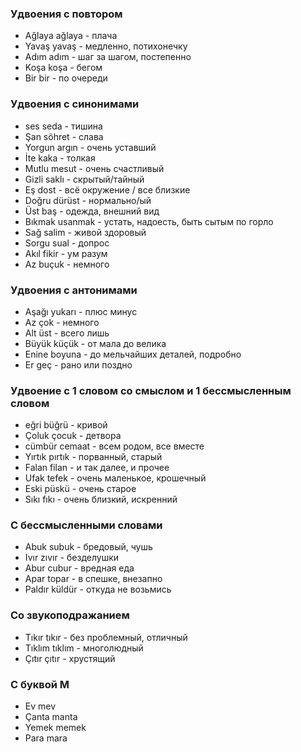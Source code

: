 ### Удвоения с повтором
- Ağlaya ağlaya - плача
- Yavaş yavaş - медленно, потихонечку
- Adım adım - шаг за шагом, постепенно
- Koşa koşa - бегом
- Bir bir - по очереди
### Удвоения с синонимами
- ses seda - тишина
- Şan söhret - слава
- Yorgun argın - очень уставший
- İte kaka - толкая
- Mutlu mesut - очень счастливый
- Gizli saklı -  скрытый/тайный
- Eş dost - всё окружение / все близкие
- Doğru dürüst - нормально/ый
- Üst baş - одежда, внешний вид
- Bıkmak usanmak - устать, надоесть, быть сытым по горло
- Sağ salim - живой здоровый
- Sorgu sual - допрос
- Akıl fikir - ум разум
- Az buçuk - немного
### Удвоения с антонимами
- Aşağı yukarı - плюс минус
- Az çok - немного
- Alt üst - всего лишь
- Büyük küçük - от мала до велика
- Enine boyuna - до мельчайших деталей, подробно
- Er geç - рано или поздно
### Удвоение с 1 словом со смыслом и 1 бессмысленным словом
- eğri büğrü - кривой
- Çoluk çocuk - детвора
- cümbür cemaat - всем родом, все вместе
- Yırtık pırtık - порванный, старый
- Falan filan - и так далее, и прочее
- Ufak tefek - очень маленькое, крошечный
- Eski püskü - очень старое
- Sıkı fıkı - очень близкий, искренний
### С бессмысленными словами
- Abuk subuk - бредовый, чушь
- Ivır zıvır - безделушки
- Abur cubur - вредная еда
- Apar topar - в спешке, внезапно
- Paldır küldür - откуда не возьмись  
### Со звукоподражанием
- Tıkır tıkır - без проблемный, отличный
- Tıklım tıklım - многолюдный
- Çıtır çıtır - хрустящий
### С буквой М
- Ev mev
- Çanta manta
- Yemek memek
- Para mara 
